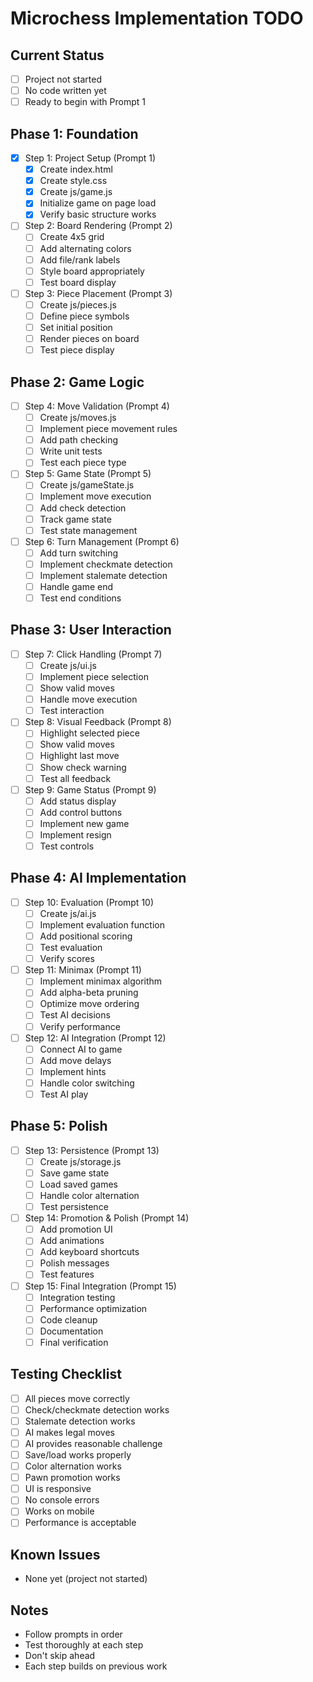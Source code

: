 # Microchess Implementation TODO

## Current Status
- [ ] Project not started
- [ ] No code written yet
- [ ] Ready to begin with Prompt 1

## Phase 1: Foundation
- [x] Step 1: Project Setup (Prompt 1)
  - [x] Create index.html
  - [x] Create style.css
  - [x] Create js/game.js
  - [x] Initialize game on page load
  - [x] Verify basic structure works

- [ ] Step 2: Board Rendering (Prompt 2)
  - [ ] Create 4x5 grid
  - [ ] Add alternating colors
  - [ ] Add file/rank labels
  - [ ] Style board appropriately
  - [ ] Test board display

- [ ] Step 3: Piece Placement (Prompt 3)
  - [ ] Create js/pieces.js
  - [ ] Define piece symbols
  - [ ] Set initial position
  - [ ] Render pieces on board
  - [ ] Test piece display

## Phase 2: Game Logic
- [ ] Step 4: Move Validation (Prompt 4)
  - [ ] Create js/moves.js
  - [ ] Implement piece movement rules
  - [ ] Add path checking
  - [ ] Write unit tests
  - [ ] Test each piece type

- [ ] Step 5: Game State (Prompt 5)
  - [ ] Create js/gameState.js
  - [ ] Implement move execution
  - [ ] Add check detection
  - [ ] Track game state
  - [ ] Test state management

- [ ] Step 6: Turn Management (Prompt 6)
  - [ ] Add turn switching
  - [ ] Implement checkmate detection
  - [ ] Implement stalemate detection
  - [ ] Handle game end
  - [ ] Test end conditions

## Phase 3: User Interaction
- [ ] Step 7: Click Handling (Prompt 7)
  - [ ] Create js/ui.js
  - [ ] Implement piece selection
  - [ ] Show valid moves
  - [ ] Handle move execution
  - [ ] Test interaction

- [ ] Step 8: Visual Feedback (Prompt 8)
  - [ ] Highlight selected piece
  - [ ] Show valid moves
  - [ ] Highlight last move
  - [ ] Show check warning
  - [ ] Test all feedback

- [ ] Step 9: Game Status (Prompt 9)
  - [ ] Add status display
  - [ ] Add control buttons
  - [ ] Implement new game
  - [ ] Implement resign
  - [ ] Test controls

## Phase 4: AI Implementation
- [ ] Step 10: Evaluation (Prompt 10)
  - [ ] Create js/ai.js
  - [ ] Implement evaluation function
  - [ ] Add positional scoring
  - [ ] Test evaluation
  - [ ] Verify scores

- [ ] Step 11: Minimax (Prompt 11)
  - [ ] Implement minimax algorithm
  - [ ] Add alpha-beta pruning
  - [ ] Optimize move ordering
  - [ ] Test AI decisions
  - [ ] Verify performance

- [ ] Step 12: AI Integration (Prompt 12)
  - [ ] Connect AI to game
  - [ ] Add move delays
  - [ ] Implement hints
  - [ ] Handle color switching
  - [ ] Test AI play

## Phase 5: Polish
- [ ] Step 13: Persistence (Prompt 13)
  - [ ] Create js/storage.js
  - [ ] Save game state
  - [ ] Load saved games
  - [ ] Handle color alternation
  - [ ] Test persistence

- [ ] Step 14: Promotion & Polish (Prompt 14)
  - [ ] Add promotion UI
  - [ ] Add animations
  - [ ] Add keyboard shortcuts
  - [ ] Polish messages
  - [ ] Test features

- [ ] Step 15: Final Integration (Prompt 15)
  - [ ] Integration testing
  - [ ] Performance optimization
  - [ ] Code cleanup
  - [ ] Documentation
  - [ ] Final verification

## Testing Checklist
- [ ] All pieces move correctly
- [ ] Check/checkmate detection works
- [ ] Stalemate detection works
- [ ] AI makes legal moves
- [ ] AI provides reasonable challenge
- [ ] Save/load works properly
- [ ] Color alternation works
- [ ] Pawn promotion works
- [ ] UI is responsive
- [ ] No console errors
- [ ] Works on mobile
- [ ] Performance is acceptable

## Known Issues
- None yet (project not started)

## Notes
- Follow prompts in order
- Test thoroughly at each step
- Don't skip ahead
- Each step builds on previous work